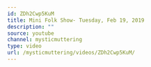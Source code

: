 ```yaml
---
id: ZDh2Cwp5KuM
title: Mini Folk Show- Tuesday, Feb 19, 2019
description: ""
source: youtube
channel: mysticmuttering
type: video
url: /mysticmuttering/videos/ZDh2Cwp5KuM/
---
```

